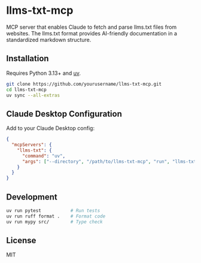 # llms-txt-mcp

MCP server that enables Claude to fetch and parse llms.txt files from websites. The llms.txt format provides AI-friendly documentation in a standardized markdown structure.

## Installation

Requires Python 3.13+ and [uv](https://github.com/astral-sh/uv).

```bash
git clone https://github.com/yourusername/llms-txt-mcp.git
cd llms-txt-mcp
uv sync --all-extras
```

## Claude Desktop Configuration

Add to your Claude Desktop config:

```json
{
  "mcpServers": {
    "llms-txt": {
      "command": "uv",
      "args": ["--directory", "/path/to/llms-txt-mcp", "run", "llms-txt-mcp"]
    }
  }
}
```

## Development

```bash
uv run pytest           # Run tests
uv run ruff format .    # Format code
uv run mypy src/        # Type check
```

## License

MIT